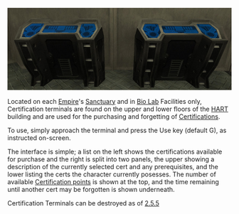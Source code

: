 ![](../images/Cert_term.jpg "Cert_term.jpg")

Located on each [Empire](../terminology/Empire.md)'s
[Sanctuary](../locations/Sanctuary.md) and in [Bio Lab](Bio_Lab.md)
Facilities only, Certification terminals are found on the upper and
lower floors of the [HART](../terminology/HART.md) building and are used for
the purchasing and forgetting of
[Certifications](../certifications/Certifications.md).

To use, simply approach the terminal and press the Use key (default G),
as instructed on-screen.

The interface is simple; a list on the left shows the certifications
available for purchase and the right is split into two panels, the upper
showing a description of the currently selected cert and any
prerequisites, and the lower listing the certs the character currently
posesses. The number of available [Certification
points](certifications/Certification_points.md) is shown at the top, and the
time remaining until another cert may be forgotten is shown underneath.

Certification Terminals can be destroyed as of [2.5.5](2.md.5.5)

<!--[Category:Game Items](Category:Game_Items.md)-->
